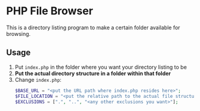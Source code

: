 
# PHP File Browser

This is a directory listing program to make a certain folder available for browsing.

## Usage

1. Put `index.php` in the folder where you want your directory listing to be
2. **Put the actual directory structure in a folder within that folder**
3. Change `index.php`:
   ```php
   $BASE_URL = "<put the URL path where index.php resides here>";
   $FILE_LOCATION = "<put the relative path to the actual file structure here>";
   $EXCLUSIONS = [".", "..", "<any other exclusions you want>"];
   ```
